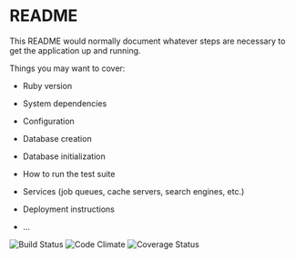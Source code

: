 # README

This README would normally document whatever steps are necessary to get the
application up and running.

Things you may want to cover:

* Ruby version

* System dependencies

* Configuration

* Database creation

* Database initialization

* How to run the test suite

* Services (job queues, cache servers, search engines, etc.)

* Deployment instructions

* ...

![Build Status](https://codeship.com/projects/74c6e5d0-0f50-0135-cdbc-5e0a062e789d>/status?branch=master)
![Code Climate](https://codeclimate.com/github/AMORALESCR85/BEER-GUIDE.png)
![Coverage Status](https://coveralls.io/repos/AMORALESCR85/BEER-GUIDE/badge.png)
